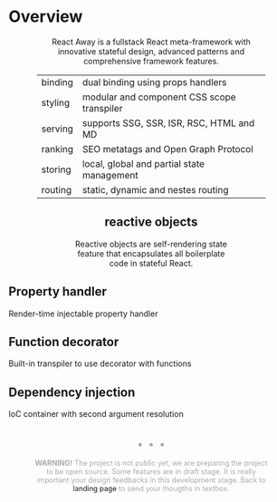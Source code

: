 <script src='../@assets/js/index.js'></script>
<script src='default.js'></script>
<style>@import url(default.css);</style> 

# Overview

<center style='margin: 0 50px'>

React Away is a fullstack React meta-framework with innovative stateful design, advanced patterns and comprehensive framework features. 

|         |                                            |
| ------- | ------------------------------------------ |
| binding | dual binding using props handlers          |
| styling | modular and component CSS scope transpiler |
| serving | supports SSG, SSR, ISR, RSC, HTML and MD   |
| ranking | SEO metatags and Open Graph Protocol       |
| storing | local, global and partial state management |
| routing | static, dynamic and nestes routing         |

</center>

<center style='margin:0 111px'>
<h2 upper smart-object>reactive objects</h2>

Reactive objects are self-rendering state feature that encapsulates all boilerplate code in stateful React. 

</center>
<section cols='3' divs><aside right>

## Property handler

Render-time injectable property handler

</aside><aside center>

## Function decorator

Built-in transpiler to use decorator with functions

</aside><aside left>

## Dependency injection

IoC container with second argument resolution

</aside></section>

<center style='zoom:0.9; color:#AAA; padding: 0 50px;'>
<b style='font-weight:bolder; font-size: 2.5rem'>. . .</b>

**WARNING!** The project is not public yet, we are preparing the project to be open source. Some features are in draft stage. It is really important your design feedbacks in this development stage. Back to <a ignore onclick='gotoLandingPage()'>landing page</a> to send your thougths in textbox.

</center>